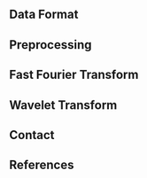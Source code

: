 ## Data Format

## Preprocessing

## Fast Fourier Transform

## Wavelet Transform

## Contact

## References
